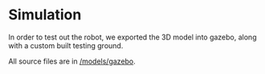 # Simulation

In order to test out the robot, we exported the 3D model into gazebo, along with a custom built testing ground.

All source files are in [/models/gazebo](../models/gazebo).
